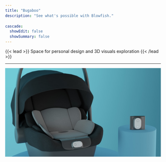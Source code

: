 ```yaml
---
title: "Bugaboo"
description: "See what's possible with Blowfish."

cascade:
  showEdit: false
  showSummary: false
---
```

{{< lead >}}
Space for personal design and 3D visuals exploration
{{< /lead >}}

---

![](featured.jpeg)